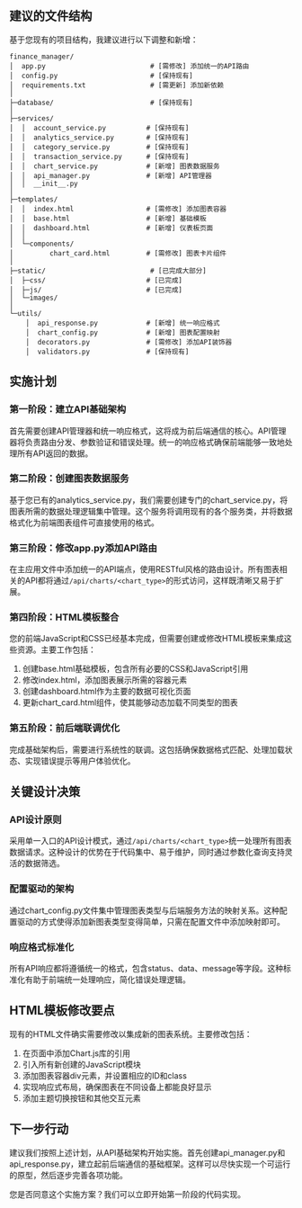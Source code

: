 ## 建议的文件结构

基于您现有的项目结构，我建议进行以下调整和新增：

```
finance_manager/
│  app.py                          # [需修改] 添加统一的API路由
│  config.py                       # [保持现有]
│  requirements.txt                # [需更新] 添加新依赖
│  
├─database/                        # [保持现有]
│  
├─services/                        
│  │  account_service.py          # [保持现有]
│  │  analytics_service.py        # [保持现有]
│  │  category_service.py         # [保持现有]
│  │  transaction_service.py      # [保持现有]
│  │  chart_service.py            # [新增] 图表数据服务
│  │  api_manager.py              # [新增] API管理器
│  │  __init__.py
│  
├─templates/                       
│  │  index.html                  # [需修改] 添加图表容器
│  │  base.html                   # [新增] 基础模板
│  │  dashboard.html              # [新增] 仪表板页面
│  │  
│  └─components/                  
│         chart_card.html         # [需修改] 图表卡片组件
│  
├─static/                          # [已完成大部分]
│  ├─css/                         # [已完成]
│  ├─js/                          # [已完成]
│  └─images/
│  
└─utils/
    │  api_response.py            # [新增] 统一响应格式
    │  chart_config.py            # [新增] 图表配置映射
    │  decorators.py              # [需修改] 添加API装饰器
    │  validators.py              # [保持现有]
```

## 实施计划

### 第一阶段：建立API基础架构

首先需要创建API管理器和统一响应格式，这将成为前后端通信的核心。API管理器将负责路由分发、参数验证和错误处理。统一的响应格式确保前端能够一致地处理所有API返回的数据。

### 第二阶段：创建图表数据服务

基于您已有的analytics_service.py，我们需要创建专门的chart_service.py，将图表所需的数据处理逻辑集中管理。这个服务将调用现有的各个服务类，并将数据格式化为前端图表组件可直接使用的格式。

### 第三阶段：修改app.py添加API路由

在主应用文件中添加统一的API端点，使用RESTful风格的路由设计。所有图表相关的API都将通过`/api/charts/<chart_type>`的形式访问，这样既清晰又易于扩展。

### 第四阶段：HTML模板整合

您的前端JavaScript和CSS已经基本完成，但需要创建或修改HTML模板来集成这些资源。主要工作包括：

1. 创建base.html基础模板，包含所有必要的CSS和JavaScript引用
2. 修改index.html，添加图表展示所需的容器元素
3. 创建dashboard.html作为主要的数据可视化页面
4. 更新chart_card.html组件，使其能够动态加载不同类型的图表

### 第五阶段：前后端联调优化

完成基础架构后，需要进行系统性的联调。这包括确保数据格式匹配、处理加载状态、实现错误提示等用户体验优化。

## 关键设计决策

### API设计原则

采用单一入口的API设计模式，通过`/api/charts/<chart_type>`统一处理所有图表数据请求。这种设计的优势在于代码集中、易于维护，同时通过参数化查询支持灵活的数据筛选。

### 配置驱动的架构

通过chart_config.py文件集中管理图表类型与后端服务方法的映射关系。这种配置驱动的方式使得添加新图表类型变得简单，只需在配置文件中添加映射即可。

### 响应格式标准化

所有API响应都将遵循统一的格式，包含status、data、message等字段。这种标准化有助于前端统一处理响应，简化错误处理逻辑。

## HTML模板修改要点

现有的HTML文件确实需要修改以集成新的图表系统。主要修改包括：

1. 在页面中添加Chart.js库的引用
2. 引入所有新创建的JavaScript模块
3. 添加图表容器div元素，并设置相应的ID和class
4. 实现响应式布局，确保图表在不同设备上都能良好显示
5. 添加主题切换按钮和其他交互元素

## 下一步行动

建议我们按照上述计划，从API基础架构开始实施。首先创建api_manager.py和api_response.py，建立起前后端通信的基础框架。这样可以尽快实现一个可运行的原型，然后逐步完善各项功能。

您是否同意这个实施方案？我们可以立即开始第一阶段的代码实现。